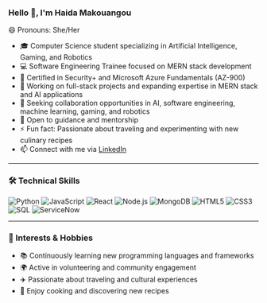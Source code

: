 ### Hello 👋, I'm Haida Makouangou

😄 Pronouns: She/Her  
- 🎓 Computer Science student specializing in Artificial Intelligence, Gaming, and Robotics  
- 💻 Software Engineering Trainee focused on MERN stack development  
- 🔐 Certified in Security+ and Microsoft Azure Fundamentals (AZ-900)  
- 🌱 Working on full-stack projects and expanding expertise in MERN stack and AI applications  
- 👯 Seeking collaboration opportunities in AI, software engineering, machine learning, gaming, and robotics  
- 🤔 Open to guidance and mentorship  
- ⚡ Fun fact: Passionate about traveling and experimenting with new culinary recipes  
- 📫 Connect with me via [LinkedIn](www.linkedin.com/in/hmakouan)  


---

### 🛠️ Technical Skills

![Python](https://img.shields.io/badge/Python-3670A0?style=for-the-badge&logo=python&logoColor=white) 
![JavaScript](https://img.shields.io/badge/JavaScript-F7DF1E?style=for-the-badge&logo=javascript&logoColor=black) 
![React](https://img.shields.io/badge/React-20232A?style=for-the-badge&logo=react&logoColor=61DAFB) 
![Node.js](https://img.shields.io/badge/Node.js-339933?style=for-the-badge&logo=node.js&logoColor=white) 
![MongoDB](https://img.shields.io/badge/MongoDB-47A248?style=for-the-badge&logo=mongodb&logoColor=white) 
![HTML5](https://img.shields.io/badge/HTML5-E34F26?style=for-the-badge&logo=html5&logoColor=white) 
![CSS3](https://img.shields.io/badge/CSS3-1572B6?style=for-the-badge&logo=css3&logoColor=white) 
![SQL](https://img.shields.io/badge/SQL-005C9C?style=for-the-badge&logo=mysql&logoColor=white) 
![ServiceNow](https://img.shields.io/badge/ServiceNow-3ECF8E?style=for-the-badge&logo=servicenow&logoColor=white)

---

### 🎯 Interests & Hobbies

- 📚 Continuously learning new programming languages and frameworks   
- 🌍 Active in volunteering and community engagement  
- ✈️ Passionate about traveling and cultural experiences  
- 🍳 Enjoy cooking and discovering new recipes  

